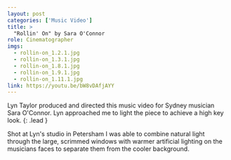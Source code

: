 ```yaml
---
layout: post
categories: ['Music Video']
title: >
  "Rollin' On" by Sara O'Connor
role: Cinematographer
imgs: 
  - rollin-on_1.2.1.jpg
  - rollin-on_1.3.1.jpg
  - rollin-on_1.8.1.jpg
  - rollin-on_1.9.1.jpg
  - rollin-on_1.11.1.jpg
link: https://youtu.be/bW8vDAfjAYY
---
```


Lyn Taylor produced and directed this music video for Sydney musician Sara O'Connor. Lyn approached me to light the 
piece to achieve a high key look.
{: .lead }

Shot at Lyn's studio in Petersham I was able to combine natural light through the large, scrimmed windows with warmer
artificial lighting on the musicians faces to separate them from the cooler background.
